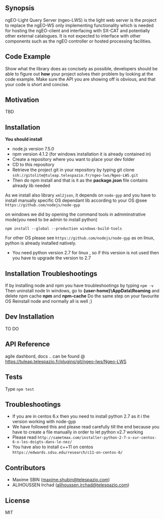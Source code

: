 ## Synopsis

ngEO-Light Query Server (ngeo-LWS) is the light web server is the project to replace the ngEO-WS only implementing functionality which is needed for hosting the ngEO-client and interfacing with SX-CAT and potentially other external catalogues.
It is not expected to interface with other components such as the ngEO controller or hosted processing facilities.

## Code Example

Show what the library does as concisely as possible, developers should be able to figure out **how** your project solves their problem by looking at the code example. Make sure the API you are showing off is obvious, and that your code is short and concise.

## Motivation

TBD

## Installation

**You should install**

- node.js version 7.5.0
- npm version 4.1.2 (for windows installation it is already contained in)
- Create a repository where you want to place your dev folder
- CD to this repository
- Retrieve the project git in your repository by typing git clone `ssh://gitolite@tuleap.telespazio.fr/ngeo-lws/Ngeo-LWS.git`
- Then do npm install and that is it as the **package.json** file contains already lib needed

As we install also library `xml2json`, it depends on `node-gyp`
and you have to install manually specific OS dependant lib according to your OS
@see `https://github.com/nodejs/node-gyp`

on windows we did by opening the command tools in admminstrative mode(you need to be admin to install python)

`npm install --global --production windows-build-tools`

For other OS please see `https://github.com/nodejs/node-gyp` as on linux, python is already installed natively.

- You need python version 2.7 for linux , so if this version is not used then you have to upgrade the version to 2.7

## Installation Troubleshootings
If by installing node and npm you have troubleshootings by typing `npm -v`
Then uninstall node
In windows, go to **{user-home}\AppData\Roaming**
and delete npm cache **npm** and **npm-cache**
Do the same step on your favourite OS
Reinstall node and normally all is well ;)

## Dev Installation
TO DO

## API Reference

agile dashbord, docs .. can be found @ https://tuleap.telespazio.fr/plugins/git/ngeo-lws/Ngeo-LWS

## Tests

Type `npm test`

## Troubleshootings
- If you are in centos 6.x then you need to install python 2.7 as it i the version working with node-gyp
- We have followed this and please read carefully till the end because you have to create a file manually in order to let python v2.7 working
- Please read `http://sametmax.com/installer-python-2-7-x-sur-centos-6-x-les-doigts-dans-le-nez/`
- You have also to install c++11 on centos `https://edwards.sdsu.edu/research/c11-on-centos-6/`

## Contributors

- Maxime SBIN (maxime.shubin@telespazio.com)
- ALIHOUSSEN Irchad (alihoussen.irchad@telespazio.com)

## License

MIT